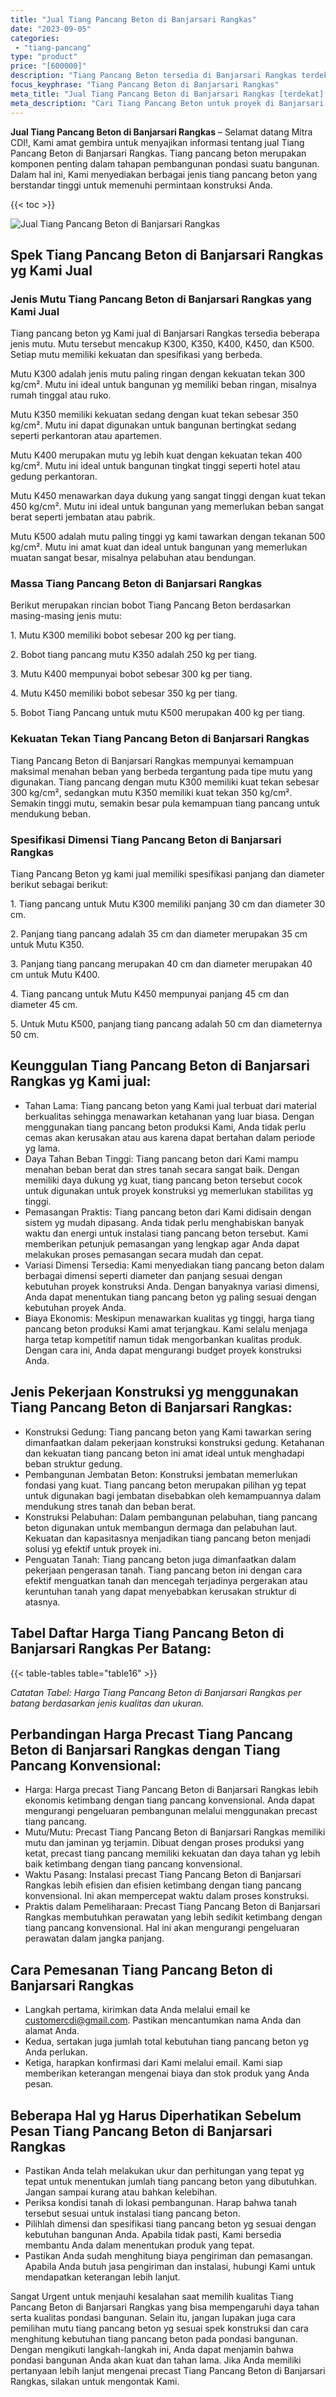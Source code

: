 ```yaml
---
title: "Jual Tiang Pancang Beton di Banjarsari Rangkas"
date: "2023-09-05"
categories:
 - "tiang-pancang"
type: "product"
price: "[600000]"
description: "Tiang Pancang Beton tersedia di Banjarsari Rangkas terdekat. Tiang Pancang Beton ini sering dipakai dalam proyek konstruksi sebagai bor pile yang kuat dan tahan lama. Hubungi kami untuk mendapatkan lebih lanjut."
focus_keyphrase: "Tiang Pancang Beton di Banjarsari Rangkas"
meta_title: "Jual Tiang Pancang Beton di Banjarsari Rangkas [terdekat] - CDI"
meta_description: "Cari Tiang Pancang Beton untuk proyek di Banjarsari Rangkas? Kami memiliki Tiang Pancang Beton berkualitas untuk pembangunan. Segera dapatkan harga terbaik sekarang."
---
```


**Jual Tiang Pancang Beton di Banjarsari Rangkas** – Selamat datang Mitra CDI!, Kami amat gembira untuk menyajikan informasi tentang jual Tiang Pancang Beton di Banjarsari Rangkas. Tiang pancang beton merupakan komponen penting dalam tahapan pembangunan pondasi suatu bangunan. Dalam hal ini, Kami menyediakan berbagai jenis tiang pancang beton yang berstandar tinggi untuk memenuhi permintaan konstruksi Anda.

{{< toc >}}

![Jual Tiang Pancang Beton di Banjarsari Rangkas](/images/tiang-pancang/tiang-pancang-28.jpg)

## Spek Tiang Pancang Beton di Banjarsari Rangkas yg Kami Jual

### Jenis Mutu Tiang Pancang Beton di Banjarsari Rangkas yang Kami Jual

Tiang pancang beton yg Kami jual di Banjarsari Rangkas tersedia beberapa jenis mutu. Mutu tersebut mencakup K300, K350, K400, K450, dan K500. Setiap mutu memiliki kekuatan dan spesifikasi yang berbeda.

Mutu K300 adalah jenis mutu paling ringan dengan kekuatan tekan 300 kg/cm². Mutu ini ideal untuk bangunan yg memiliki beban ringan, misalnya rumah tinggal atau ruko.

Mutu K350 memiliki kekuatan sedang dengan kuat tekan sebesar 350 kg/cm². Mutu ini dapat digunakan untuk bangunan bertingkat sedang seperti perkantoran atau apartemen.

Mutu K400 merupakan mutu yg lebih kuat dengan kekuatan tekan 400 kg/cm². Mutu ini ideal untuk bangunan tingkat tinggi seperti hotel atau gedung perkantoran.

Mutu K450 menawarkan daya dukung yang sangat tinggi dengan kuat tekan 450 kg/cm². Mutu ini ideal untuk bangunan yang memerlukan beban sangat berat seperti jembatan atau pabrik.

Mutu K500 adalah mutu paling tinggi yg kami tawarkan dengan tekanan 500 kg/cm². Mutu ini amat kuat dan ideal untuk bangunan yang memerlukan muatan sangat besar, misalnya pelabuhan atau bendungan.

### Massa Tiang Pancang Beton di Banjarsari Rangkas

Berikut merupakan rincian bobot Tiang Pancang Beton berdasarkan masing-masing jenis mutu:

1\. Mutu K300 memiliki bobot sebesar 200 kg per tiang.

2\. Bobot tiang pancang mutu K350 adalah 250 kg per tiang.

3\. Mutu K400 mempunyai bobot sebesar 300 kg per tiang.

4\. Mutu K450 memiliki bobot sebesar 350 kg per tiang.

5\. Bobot Tiang Pancang untuk mutu K500 merupakan 400 kg per tiang.

### Kekuatan Tekan Tiang Pancang Beton di Banjarsari Rangkas

Tiang Pancang Beton di Banjarsari Rangkas mempunyai kemampuan maksimal menahan beban yang berbeda tergantung pada tipe mutu yang digunakan. Tiang pancang dengan mutu K300 memiliki kuat tekan sebesar 300 kg/cm², sedangkan mutu K350 memiliki kuat tekan 350 kg/cm². Semakin tinggi mutu, semakin besar pula kemampuan tiang pancang untuk mendukung beban.

### Spesifikasi Dimensi Tiang Pancang Beton di Banjarsari Rangkas

Tiang Pancang Beton yg kami jual memiliki spesifikasi panjang dan diameter berikut sebagai berikut:

1\. Tiang pancang untuk Mutu K300 memiliki panjang 30 cm dan diameter 30 cm.

2\. Panjang tiang pancang adalah 35 cm dan diameter merupakan 35 cm untuk Mutu K350.

3\. Panjang tiang pancang merupakan 40 cm dan diameter merupakan 40 cm untuk Mutu K400.

4\. Tiang pancang untuk Mutu K450 mempunyai panjang 45 cm dan diameter 45 cm.

5\. Untuk Mutu K500, panjang tiang pancang adalah 50 cm dan diameternya 50 cm.

## Keunggulan Tiang Pancang Beton di Banjarsari Rangkas yg Kami jual:

*   Tahan Lama: Tiang pancang beton yang Kami jual terbuat dari material berkualitas sehingga menawarkan ketahanan yang luar biasa. Dengan menggunakan tiang pancang beton produksi Kami, Anda tidak perlu cemas akan kerusakan atau aus karena dapat bertahan dalam periode yg lama.
*   Daya Tahan Beban Tinggi: Tiang pancang beton dari Kami mampu menahan beban berat dan stres tanah secara sangat baik. Dengan memiliki daya dukung yg kuat, tiang pancang beton tersebut cocok untuk digunakan untuk proyek konstruksi yg memerlukan stabilitas yg tinggi.
*   Pemasangan Praktis: Tiang pancang beton dari Kami didisain dengan sistem yg mudah dipasang. Anda tidak perlu menghabiskan banyak waktu dan energi untuk instalasi tiang pancang beton tersebut. Kami memberikan petunjuk pemasangan yang lengkap agar Anda dapat melakukan proses pemasangan secara mudah dan cepat.
*   Variasi Dimensi Tersedia: Kami menyediakan tiang pancang beton dalam berbagai dimensi seperti diameter dan panjang sesuai dengan kebutuhan proyek konstruksi Anda. Dengan banyaknya variasi dimensi, Anda dapat menentukan tiang pancang beton yg paling sesuai dengan kebutuhan proyek Anda.
*   Biaya Ekonomis: Meskipun menawarkan kualitas yg tinggi, harga tiang pancang beton produksi Kami amat terjangkau. Kami selalu menjaga harga tetap kompetitif namun tidak mengorbankan kualitas produk. Dengan cara ini, Anda dapat mengurangi budget proyek konstruksi Anda.

## Jenis Pekerjaan Konstruksi yg menggunakan Tiang Pancang Beton di Banjarsari Rangkas:

*   Konstruksi Gedung: Tiang pancang beton yang Kami tawarkan sering dimanfaatkan dalam pekerjaan konstruksi konstruksi gedung. Ketahanan dan kekuatan tiang pancang beton ini amat ideal untuk menghadapi beban struktur gedung.
*   Pembangunan Jembatan Beton: Konstruksi jembatan memerlukan fondasi yang kuat. Tiang pancang beton merupakan pilihan yg tepat untuk digunakan bagi jembatan disebabkan oleh kemampuannya dalam mendukung stres tanah dan beban berat.
*   Konstruksi Pelabuhan: Dalam pembangunan pelabuhan, tiang pancang beton digunakan untuk membangun dermaga dan pelabuhan laut. Kekuatan dan kapasitasnya menjadikan tiang pancang beton menjadi solusi yg efektif untuk proyek ini.
*   Penguatan Tanah: Tiang pancang beton juga dimanfaatkan dalam pekerjaan pengerasan tanah. Tiang pancang beton ini dengan cara efektif menguatkan tanah dan mencegah terjadinya pergerakan atau keruntuhan tanah yang dapat menyebabkan kerusakan struktur di atasnya.

## Tabel Daftar Harga Tiang Pancang Beton di Banjarsari Rangkas Per Batang:

{{< table-tables table="table16" >}}

_Catatan Tabel: Harga Tiang Pancang Beton di Banjarsari Rangkas per batang berdasarkan jenis kualitas dan ukuran._

## Perbandingan Harga Precast Tiang Pancang Beton di Banjarsari Rangkas dengan Tiang Pancang Konvensional:

*   Harga: Harga precast Tiang Pancang Beton di Banjarsari Rangkas lebih ekonomis ketimbang dengan tiang pancang konvensional. Anda dapat mengurangi pengeluaran pembangunan melalui menggunakan precast tiang pancang.
*   Mutu/Mutu: Precast Tiang Pancang Beton di Banjarsari Rangkas memiliki mutu dan jaminan yg terjamin. Dibuat dengan proses produksi yang ketat, precast tiang pancang memiliki kekuatan dan daya tahan yg lebih baik ketimbang dengan tiang pancang konvensional.
*   Waktu Pasang: Instalasi precast Tiang Pancang Beton di Banjarsari Rangkas lebih efisien dan efisien ketimbang dengan tiang pancang konvensional. Ini akan mempercepat waktu dalam proses konstruksi.
*   Praktis dalam Pemeliharaan: Precast Tiang Pancang Beton di Banjarsari Rangkas membutuhkan perawatan yang lebih sedikit ketimbang dengan tiang pancang konvensional. Hal ini akan mengurangi pengeluaran perawatan dalam jangka panjang.

## Cara Pemesanan Tiang Pancang Beton di Banjarsari Rangkas

*   Langkah pertama, kirimkan data Anda melalui email ke customercdi@gmail.com. Pastikan mencantumkan nama Anda dan alamat Anda.
*   Kedua, sertakan juga jumlah total kebutuhan tiang pancang beton yg Anda perlukan.
*   Ketiga, harapkan konfirmasi dari Kami melalui email. Kami siap memberikan keterangan mengenai biaya dan stok produk yang Anda pesan.

## Beberapa Hal yg Harus Diperhatikan Sebelum Pesan Tiang Pancang Beton di Banjarsari Rangkas

*   Pastikan Anda telah melakukan ukur dan perhitungan yang tepat yg tepat untuk menentukan jumlah tiang pancang beton yang dibutuhkan. Jangan sampai kurang atau bahkan kelebihan.
*   Periksa kondisi tanah di lokasi pembangunan. Harap bahwa tanah tersebut sesuai untuk instalasi tiang pancang beton.
*   Pilihlah dimensi dan spesifikasi tiang pancang beton yg sesuai dengan kebutuhan bangunan Anda. Apabila tidak pasti, Kami bersedia membantu Anda dalam menentukan produk yang tepat.
*   Pastikan Anda sudah menghitung biaya pengiriman dan pemasangan. Apabila Anda butuh jasa pengiriman dan instalasi, hubungi Kami untuk mendapatkan keterangan lebih lanjut.

Sangat Urgent untuk menjauhi kesalahan saat memilih kualitas Tiang Pancang Beton di Banjarsari Rangkas yang bisa mempengaruhi daya tahan serta kualitas pondasi bangunan. Selain itu, jangan lupakan juga cara pemilihan mutu tiang pancang beton yg sesuai spek konstruksi dan cara menghitung kebutuhan tiang pancang beton pada pondasi bangunan. Dengan mengikuti langkah-langkah ini, Anda dapat menjamin bahwa pondasi bangunan Anda akan kuat dan tahan lama. Jika Anda memiliki pertanyaan lebih lanjut mengenai precast Tiang Pancang Beton di Banjarsari Rangkas, silakan untuk mengontak Kami.